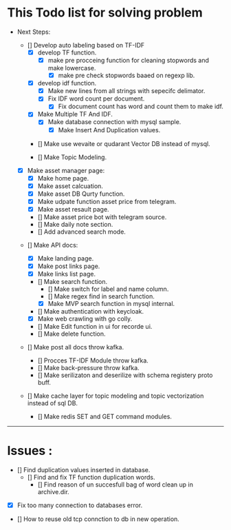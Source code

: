 # This Todo list for solving problem 
* Next Steps: 
    - [] Develop auto labeling based on TF-IDF
        - [x] develop TF function.
            - [x] make pre procceing function for cleaning stopwords and make lowercase.
                - [x] make pre check stopwords baaed on regexp lib.
        - [x] develop idf function.  
            - [x] Make new lines from all strings with sepecifc delimator.
            - [x] Fix IDF word count per document.  
                - [x] Fix document count has word and count them to make idf. 
        - [x] Make Multiple TF And IDF.
            - [x] Make database connection with mysql sample.
                - [x] Make Insert And Duplication values.
                
        - [] Make use wevaite or qudarant Vector DB instead of mysql.

        - [] Make Topic Modeling.
    
    - [x] Make asset manager page:
        - [x] Make home page.
        - [x] Make asset calcuation.
        - [x] Make asset DB Qurty function. 
        - [x] Make udpate function asset price from telegram.
        - [x] Make asset resault page.
        - [] Make asset price bot with telegram source.
        - [] Make daily note section.
        - [] Add advanced search mode.

    - [] Make API docs: 
        - [x] Make landing page.
        - [x] Make post links page.
        - [x] Make links list page.
        - [] Make search function.
            - [] Make switch for label and name column.
            - [] Make regex find in search function.
            - [x] Make MVP search function in mysql internal. 
        - [] Make authentication with keycloak.
        - [x] Make web crawling with go colly.
        - [] Make Edit function in ui for recorde ui. 
        - [] Make delete function.
        
    - [] Make post all docs throw kafka.
        - [] Procces TF-IDF Module throw kafka.
        - [] Make back-pressure throw kafka.
        - [] Make serilizaton and deserilize with schema registery proto buff.

    - [] Make cache layer for topic modeling and topic vectorization instead of sql DB.
        - [] Make redis SET and GET command modules.
---
# Issues : 
- [] Find duplication values inserted in database.
    - [] Find and fix TF function duplication words.
        - [] Find reason of un succesfull bag of word clean up in archive.dir.
- [x] Fix too many connection to databases error.
- [] How to reuse old tcp connction to db in new operation.
